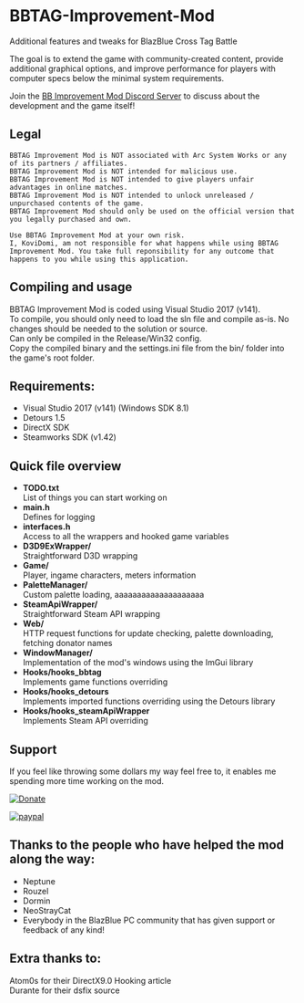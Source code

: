 # BBTAG-Improvement-Mod
Additional features and tweaks for BlazBlue Cross Tag Battle

The goal is to extend the game with community-created content, provide additional graphical options, and improve performance for players with computer specs below the minimal system requirements.

Join the [BB Improvement Mod Discord Server](http://discord.gg/29kExTj) to discuss about the development and the game itself!

## Legal
```
BBTAG Improvement Mod is NOT associated with Arc System Works or any of its partners / affiliates.
BBTAG Improvement Mod is NOT intended for malicious use.
BBTAG Improvement Mod is NOT intended to give players unfair advantages in online matches.
BBTAG Improvement Mod is NOT intended to unlock unreleased / unpurchased contents of the game.
BBTAG Improvement Mod should only be used on the official version that you legally purchased and own.

Use BBTAG Improvement Mod at your own risk. 
I, KoviDomi, am not responsible for what happens while using BBTAG Improvement Mod. You take full reponsibility for any outcome that happens to you while using this application.
```

## Compiling and usage
BBTAG Improvement Mod is coded using Visual Studio 2017 (v141). <br>
To compile, you should only need to load the sln file and compile as-is. No changes should be needed to the solution or source.<br>
Can only be compiled in the Release/Win32 config.<br>
Copy the compiled binary and the settings.ini file from the bin/ folder into the game's root folder.

## Requirements:
- Visual Studio 2017 (v141) (Windows SDK 8.1)
- Detours 1.5
- DirectX SDK
- Steamworks SDK (v1.42)

## Quick file overview
- **TODO.txt** <br>
List of things you can start working on
- **main.h** <br>
Defines for logging
- **interfaces.h** <br>
Access to all the wrappers and hooked game variables
- **D3D9ExWrapper/** <br>
Straightforward D3D wrapping
- **Game/** <br>
Player, ingame characters, meters information
- **PaletteManager/** <br>
Custom palette loading, aaaaaaaaaaaaaaaaaaaa
- **SteamApiWrapper/** <br>
Straightforward Steam API wrapping
- **Web/** <br>
HTTP request functions for update checking, palette downloading, fetching donator names
- **WindowManager/** <br>
Implementation of the mod's windows using the ImGui library
- **Hooks/hooks_bbtag** <br>
Implements game functions overriding
- **Hooks/hooks_detours** <br>
Implements imported functions overriding using the Detours library
- **Hooks/hooks_steamApiWrapper** <br>
Implements Steam API overriding


## Support
If you feel like throwing some dollars my way feel free to, it enables me spending more time working on the mod.

[![Donate](https://img.shields.io/badge/Donate-PayPal-green.svg)](https://www.paypal.com/cgi-bin/webscr?cmd=_s-xclick&hosted_button_id=C8EDR78DJ8PU2)

[![paypal](https://www.paypalobjects.com/en_US/i/btn/btn_donateCC_LG.gif)](https://www.paypal.com/cgi-bin/webscr?cmd=_s-xclick&hosted_button_id=C8EDR78DJ8PU2)

## Thanks to the people who have helped the mod along the way:
* Neptune
* Rouzel
* Dormin
* NeoStrayCat
* Everybody in the BlazBlue PC community that has given support or feedback of any kind!

## Extra thanks to:
Atom0s for their DirectX9.0 Hooking article<br>
Durante for their dsfix source
